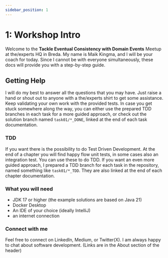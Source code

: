 ```yaml
---
sidebar_position: 1
---
```


# 1: Workshop Intro
Welcome to the **Tackle Eventual Consistency with Domain Events** Meetup at the/experts HQ in Breda.
My name is Maik Kingma, and I will be your coach for today. Since I cannot be with everyone simultaneously, 
these docs will provide you with a step-by-step guide.

## Getting Help
I will do my best to answer all the questions that you may have. Just raise a hand or shout out to anyone with a the/experts shirt to get some assistance. Keep validating your own work with the provided tests.
In case you get stuck somewhere along the way, you can either use the prepared TDD branches in each task for a more guided approach, or 
check out the solution branch named `task01/*_DONE`, linked at the end of each task documentation.

### TDD
If you want there is the possibility to do Test Driven Development. At the end of a chapter you
will find happy flow unit tests, in some cases also an integration test. You can use these to do TDD.
If you want an even more guided approach, I prepared a TDD branch for each task in the repository, named something like `task01/*_TDD`.
They are also linked at the end of each chapter documentation.

### What you will need
- JDK 17 or higher (the example solutions are based on Java 21)
- Docker Desktop
- An IDE of your choice (ideally IntelliJ)
- an internet connection

### Connect with me
Feel free to connect on LinkedIn, Medium, or Twitter(X). I am always happy to chat about software development. (Links are in 
the About section of the header)



